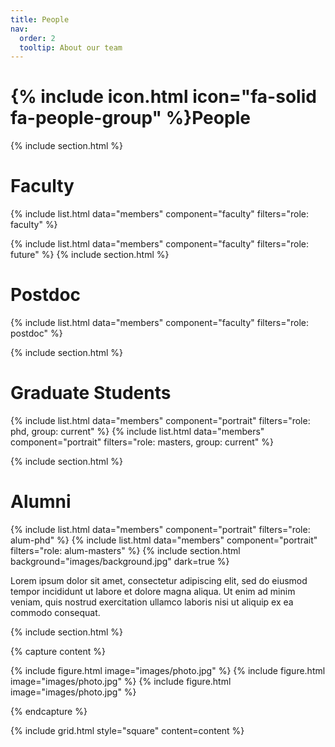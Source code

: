 ```yaml
---
title: People
nav:
  order: 2
  tooltip: About our team
---
```


# {% include icon.html icon="fa-solid fa-people-group" %}People

{% include section.html %}

# Faculty 
{% include list.html data="members" component="faculty" filters="role: faculty" %}


{% include list.html data="members" component="faculty" filters="role: future" %}
{% include section.html %}

# Postdoc

{% include list.html data="members" component="faculty" filters="role: postdoc" %}

{% include section.html %}
# Graduate Students

{% include list.html data="members" component="portrait" filters="role: phd, group: current" %}
{% include list.html data="members" component="portrait" filters="role: masters, group: current" %}


{% include section.html %}
# Alumni
{% include list.html data="members" component="portrait" filters="role: alum-phd" %}
{% include list.html data="members" component="portrait" filters="role: alum-masters" %}
{% include section.html background="images/background.jpg" dark=true %}

Lorem ipsum dolor sit amet, consectetur adipiscing elit, sed do eiusmod tempor
incididunt ut labore et dolore magna aliqua. Ut enim ad minim veniam, quis
nostrud exercitation ullamco laboris nisi ut aliquip ex ea commodo consequat.

{% include section.html %}

{% capture content %}

{% include figure.html image="images/photo.jpg" %}
{% include figure.html image="images/photo.jpg" %}
{% include figure.html image="images/photo.jpg" %}

{% endcapture %}

{% include grid.html style="square" content=content %}
